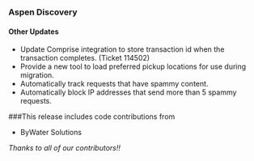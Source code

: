 ### Aspen Discovery
#### Other Updates
- Update Comprise integration to store transaction id when the transaction completes. (Ticket 114502)
- Provide a new tool to load preferred pickup locations for use during migration.
- Automatically track requests that have spammy content.
- Automatically block IP addresses that send more than 5 spammy requests.

###This release includes code contributions from
- ByWater Solutions

_Thanks to all of our contributors!!_